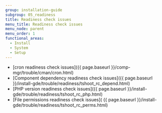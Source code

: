 ```yaml
---
group: installation-guide
subgroup: 05_readiness
title: Readiness check issues
menu_title: Readiness check issues
menu_node: parent
menu_order: 1
functional_areas:
  - Install
  - System
  - Setup
---
```


*  [cron readiness check issues]({{ page.baseurl }}/comp-mgr/trouble/cman/cron.html)
*  [Component dependency readiness check issues]({{ page.baseurl }}/install-gde/trouble/readiness/tshoot_rc_depend.html)
*  [PHP version readiness check issues]({{ page.baseurl }}/install-gde/trouble/readiness/tshoot_rc_php.html)
*  [File permissions readiness check issues]( {{ page.baseurl }}/install-gde/trouble/readiness/tshoot_rc_perms.html)

